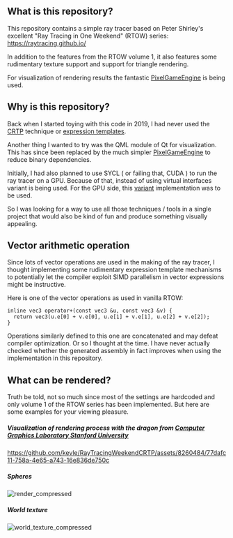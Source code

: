 ## What is this repository? ##

This repository contains a simple ray tracer based on Peter Shirley's excellent "Ray Tracing in One Weekend" (RTOW) series: https://raytracing.github.io/

In addition to the features from the RTOW volume 1, it also features some rudimentary texture support and support for triangle rendering. 

For visualization of rendering results the fantastic [PixelGameEngine](https://github.com/OneLoneCoder/olcPixelGameEngine) is being used.

## Why is this repository? ##

Back when I started toying with this code in 2019, I had never used the [CRTP](https://en.cppreference.com/w/cpp/language/crtp) technique or [expression templates](https://en.cppreference.com/w/cpp/language/expression_template).

Another thing I wanted to try was the QML module of Qt for visualization. This has since been replaced by the much simpler [PixelGameEngine](https://github.com/OneLoneCoder/olcPixelGameEngine) to reduce binary dependencies.

Initially, I had also planned to use SYCL ( or failing that, CUDA ) to run the ray tracer on a GPU. Because of that, instead of using virtual interfaces variant is being used. For the GPU side, this [variant](https://github.com/jaredhoberock/variant) implementation was to be used.

So I was looking for a way to use all those techniques / tools in a single project that would also be kind of fun and produce something visually appealing.

## Vector arithmetic operation ##

Since lots of vector operations are used in the making of the ray tracer, I thought implementing some rudimentary expression template mechanisms to potentially let the compiler exploit SIMD parallelism in vector expressions might be instructive.

Here is one of the vector operations as used in vanilla RTOW:

    inline vec3 operator+(const vec3 &u, const vec3 &v) {
      return vec3(u.e[0] + v.e[0], u.e[1] + v.e[1], u.e[2] + v.e[2]);
    }

Operations similarly defined to this one are concatenated and may defeat compiler optimization. Or so I thought at the time. I have never actually checked whether the generated assembly in fact improves when using the implementation in this repository.

What can be rendered?
-------------

Truth be told, not so much since most of the settings are hardcoded and only volume 1 of the RTOW series has been implemented. But here are some examples for your viewing pleasure.

##### Visualization of rendering process with the dragon from [Computer Graphics Laboratory Stanford University](http://graphics.stanford.edu/data/3Dscanrep/)

https://github.com/kevle/RayTracingWeekendCRTP/assets/8260484/77dafc11-758a-4e65-a743-16e836de750c

##### Spheres

![render_compressed](https://github.com/kevle/RayTracingWeekendCRTP/assets/8260484/16cc6f32-c3d9-477f-95b4-e3efc1eb45d6)

##### World texture

![world_texture_compressed](https://github.com/kevle/RayTracingWeekendCRTP/assets/8260484/818f5d38-5aca-4580-84b2-307a581b57e6)
